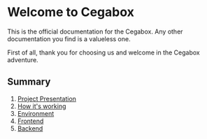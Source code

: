 # Welcome to Cegabox

This is the official documentation for the Cegabox. Any other documentation you find is a valueless one.

First of all, thank you for choosing us and welcome in the Cegabox adventure.

## Summary

1. [Project Presentation](index.html)
2. [How it's working](working.html)
3. [Environment](env.html)
4. [Frontend](front.html)
5. [Backend](back.html)
